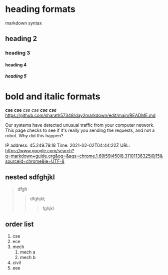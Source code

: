 # heading formats
markdown syntax
## heading 2
### heading 3
#### heading 4
##### heading 5
# bold and italic formats
**cse**
__cse__
*cse*
_cse_
_**cse**_
__*cse*__
https://github.com/sharath57348/day2markdown/edit/main/README.md

Our systems have detected unusual traffic from your computer network. This page checks to see if it's really you sending the requests, and not a robot. Why did this happen?

IP address: 45.249.79.18
Time: 2021-02-02T04:44:22Z
URL: https://www.google.com/search?q=markdown+guide.org&oq=&aqs=chrome.1.69i59i450l8.31101136325j0j15&sourceid=chrome&ie=UTF-8
## nested sdfghjkl
> dfgh
>> dfghjkl;
>>>fghjkl
## order list
1. cse
2. ece
3. mech
    1. mech a
    2. mech b 
4. civil
5. eee

